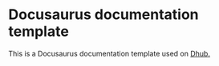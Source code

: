 # Docusaurus documentation template

This is a Docusaurus documentation template used on [Dhub.](https://dhub.dev)

##
